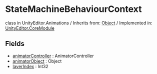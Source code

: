 # StateMachineBehaviourContext
class in UnityEditor.Animations
 / Inherits from: <a href="https://docs.unity3d.com/6000.1/Documentation/ScriptReference/Object.html">Object</a> / Implemented in: <a href="https://docs.unity3d.com/6000.1/Documentation/ScriptReference/UnityEditor.CoreModule.html">UnityEditor.CoreModule</a>

## Fields
- <a href="https://docs.unity3d.com/6000.1/Documentation/ScriptReference/StateMachineBehaviourContext-animatorController.html">animatorController</a> : AnimatorController
- <a href="https://docs.unity3d.com/6000.1/Documentation/ScriptReference/StateMachineBehaviourContext-animatorObject.html">animatorObject</a> : Object
- <a href="https://docs.unity3d.com/6000.1/Documentation/ScriptReference/StateMachineBehaviourContext-layerIndex.html">layerIndex</a> : Int32
